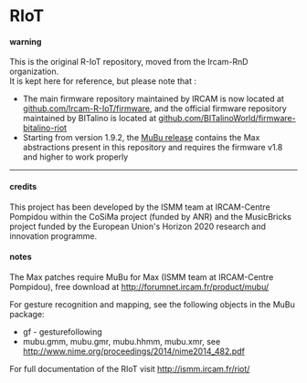 # RIoT

#### warning

This is the original R-IoT repository, moved from the Ircam-RnD organization.  
It is kept here for reference, but please note that :
- The main firmware repository maintained by IRCAM is now located at [github.com/Ircam-R-IoT/firmware](https://github.com/Ircam-R-IoT/firmware), and the official firmware repository maintained by BITalino is located at [github.com/BITalinoWorld/firmware-bitalino-riot](https://github.com/BITalinoWorld/firmware-bitalino-riot)
- Starting from version 1.9.2, the [MuBu release](http://forumnet.ircam.fr/product/mubu-en/) contains the Max abstractions present in this repository and requires the firmware v1.8 and higher to work properly

- - - -

#### credits

This project has been developed by the ISMM team at IRCAM-Centre Pompidou within the CoSiMa project (funded by ANR) and the MusicBricks project funded by the European Union's Horizon 2020 research and innovation programme.

#### notes

The Max patches require MuBu for Max (ISMM team at IRCAM-Centre Pompidou),
free download at http://forumnet.ircam.fr/product/mubu/

For gesture recognition and mapping, see the following objects in the MuBu package:
- gf - gesturefollowing
- mubu.gmm, mubu.gmr, mubu.hhmm, mubu.xmr, see http://www.nime.org/proceedings/2014/nime2014_482.pdf

For full documentation of the RIoT visit http://ismm.ircam.fr/riot/
